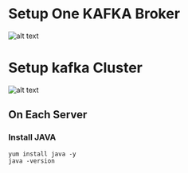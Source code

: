 # Setup One KAFKA Broker


![alt text](https://github.com/allamiro/KAFKA/blob/master/kafka-onebroker.PNG)









# Setup kafka  Cluster 

![alt text](https://github.com/allamiro/KAFKA/blob/master/kafka-cluster.PNG)


## On Each Server

### Install JAVA 

```
yum install java -y
java -version
```



























